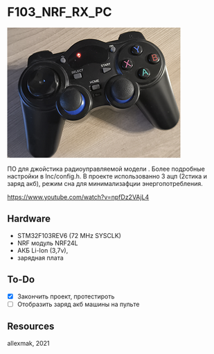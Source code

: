 # F103_NRF_RX_PC

![Screnshot](https://github.com/allexmak1/F103_NRF_TX_J/blob/main/image/image.png)

ПО для джойстика радиоуправляемой модели .
Более подробные настройки в Inc/config.h.
В проекте использованно 3 ацп (2стика и заряд акб),
режим сна для  минимализафции энергопотребления.

https://www.youtube.com/watch?v=npfDz2VAjL4

## Hardware 
 * STM32F103REV6 (72 MHz SYSCLK)
 * NRF модуль NRF24L 
 * АКБ Li-Ion (3,7v),
 * зарядная плата


## To-Do

 - [x] Закончить проект, протестироть
 - [ ] Отобразить заряд акб машины на пульте

## Resources

 allexmak, 2021


